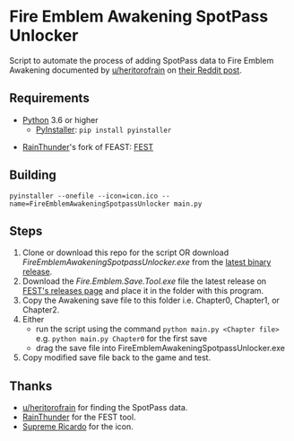 # Fire Emblem Awakening SpotPass Unlocker

Script to automate the process of adding SpotPass data to Fire Emblem Awakening documented by [u/heritorofrain](https://www.reddit.com/user/heritorofrain/) on [their Reddit post](https://www.reddit.com/r/fireemblem/comments/u8eyah/spotpass_access_for_awakening_on_citra/).

## Requirements
- [Python](https://www.python.org/) 3.6 or higher
  - [PyInstaller](https://pyinstaller.org/en/stable/): `pip install pyinstaller`
<!-- [SciresM](https://github.com/SciresM)'s [FEAST](https://github.com/SciresM/FEAST) -->
- [RainThunder](https://github.com/RainThunder)'s fork of FEAST: [FEST](https://github.com/RainThunder/FEST)

## Building
```
pyinstaller --onefile --icon=icon.ico --name=FireEmblemAwakeningSpotpassUnlocker main.py
```

## Steps
1. Clone or download this repo for the script OR download *FireEmblemAwakeningSpotpassUnlocker.exe* from the [latest binary release](https://github.com/foohyfooh/FireEmblemAwakeningSpotPassUnlocker/releases/latest).
2. Download the *Fire.Emblem.Save.Tool.exe* file the latest release on [FEST's releases page](https://github.com/RainThunder/FEST/releases) and place it in the folder with this program.
3. Copy the Awakening save file to this folder i.e. Chapter0, Chapter1, or Chapter2.
4. Either
    - run the script using the command `python main.py <Chapter file>` e.g. `python main.py Chapter0` for the first save
    - drag the save file into FireEmblemAwakeningSpotpassUnlocker.exe
5. Copy modified save file back to the game and test.


## Thanks
- [u/heritorofrain](https://www.reddit.com/user/heritorofrain/) for finding the SpotPass data.
- [RainThunder](https://github.com/RainThunder) for the FEST tool.
- [Supreme Ricardo](https://www.steamgriddb.com/profile/76561198428145598) for the icon.
